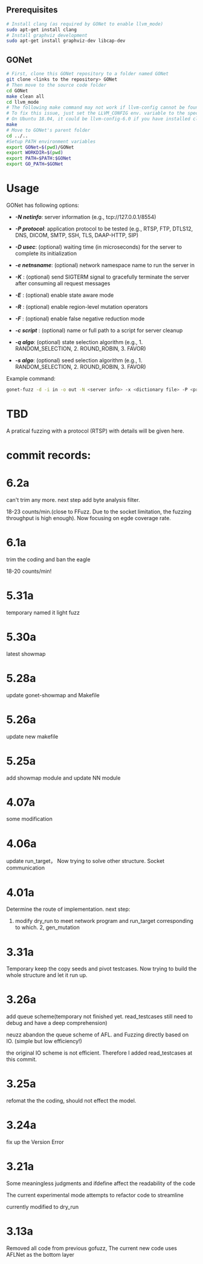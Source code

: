 


## Prerequisites

```bash
# Install clang (as required by GONet to enable llvm_mode)
sudo apt-get install clang
# Install graphviz development
sudo apt-get install graphviz-dev libcap-dev
```

## GONet


```bash
# First, clone this GONet repository to a folder named GONet
git clone <links to the repository> GONet
# Then move to the source code folder
cd GONet
make clean all
cd llvm_mode
# The following make command may not work if llvm-config cannot be found
# To fix this issue, just set the LLVM_CONFIG env. variable to the specific llvm-config version on your machine
# On Ubuntu 18.04, it could be llvm-config-6.0 if you have installed clang using apt-get
make
# Move to GONet's parent folder
cd ../..
#Setup PATH environment variables
export GONet=$(pwd)/GONet
export WORKDIR=$(pwd)
export PATH=$PATH:$GONet
export GO_PATH=$GONet
```

# Usage

GONet has following options:

- ***-N netinfo***: server information (e.g., tcp://127.0.0.1/8554)

- ***-P protocol***: application protocol to be tested (e.g., RTSP, FTP, DTLS12, DNS, DICOM, SMTP, SSH, TLS, DAAP-HTTP, SIP)

- ***-D usec***: (optional) waiting time (in microseconds) for the server to complete its initialization 

- ***-e netnsname***: (optional) network namespace name to run the server in

- ***-K*** : (optional) send SIGTERM signal to gracefully terminate the server after consuming all request messages

- ***-E*** : (optional) enable state aware mode

- ***-R*** : (optional) enable region-level mutation operators

- ***-F*** : (optional) enable false negative reduction mode

- ***-c script*** : (optional) name or full path to a script for server cleanup

- ***-q algo***: (optional) state selection algorithm (e.g., 1. RANDOM_SELECTION, 2. ROUND_ROBIN, 3. FAVOR)

- ***-s algo***: (optional) seed selection algorithm (e.g., 1. RANDOM_SELECTION, 2. ROUND_ROBIN, 3. FAVOR)


Example command: 
```bash
gonet-fuzz -d -i in -o out -N <server info> -x <dictionary file> -P <protocol> -D 10000 -q 3 -s 3 -E -K -R <executable binary and its arguments (e.g., port number)>
```

# TBD
A pratical fuzzing with a protocol (RTSP) with details will be given here.


# commit records:

# 6.2a

can't trim any more.
next step add byte analysis filter.

18-23 counts/min.(close to FFuzz. Due to the socket limitation, the fuzzing throughput is high enough).
Now focusing on egde coverage rate.


# 6.1a
trim the coding and ban the eagle

18-20 counts/min!

# 5.31a
temporary named it light fuzz

# 5.30a
latest showmap

# 5.28a
update gonet-showmap and Makefile

# 5.26a
update new makefile

# 5.25a
add showmap module and update NN module

# 4.07a
some modification
# 4.06a
update run_target，
Now trying to solve other structure. Socket communication

# 4.01a
Determine the route of implementation.
next step:
1. modify dry_run to meet network program and run_target corresponding to which.
2, gen_mutation

# 3.31a
Temporary keep the copy seeds and pivot testcases.
Now trying to build the whole structure and let it run up.

# 3.26a
add queue scheme(temporary not finished yet. read_testcases still need to debug and have a deep comprehension)

neuzz abandon the queue scheme of AFL. and Fuzzing directly based on IO. (simple but low efficiency!)

the original IO scheme is not efficient. Therefore I added read_testcases at this commit.

# 3.25a
refomat the the coding, should not effect the model.

# 3.24a
fix up the Version Error


# 3.21a
Some meaningless judgments and ifdefine affect the readability of the code

The current experimental mode attempts to refactor code to streamline

currently modified to dry_run


# 3.13a
Removed all code from previous gofuzz,
The current new code uses AFLNet as the bottom layer
